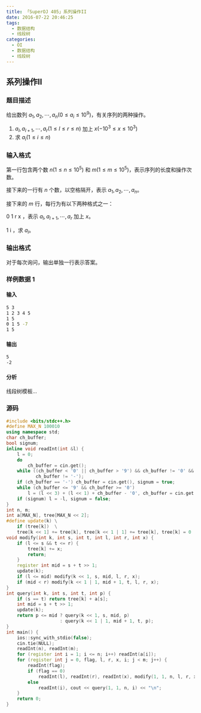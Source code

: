 ```yaml
---
title: 「SuperOJ 405」系列操作II
date: 2016-07-22 20:46:25
tags:
  - 数据结构
  - 线段树
categories:
  - OI
  - 数据结构
  - 线段树
---
```

## 系列操作Ⅱ
### 题目描述
给出数列 $a_1, a_2,\cdots,a_n(0 \leq a_i \leq 10 ^ 9)$，有关序列的两种操作。
1. $a_l, a_{ l + 1 }, \cdots, a_r(1 \leq l \leq r \leq n)$ 加上 $x(-10 ^ 3 \leq x \leq 10 ^ 3)$
2. 求 $a_i(1 \leq i \leq n)$

### 输入格式
第一行包含两个数 $n(1 \leq n \leq 10 ^ 5)$ 和 $m(1 \leq m \leq 10 ^ 5)$，表示序列的长度和操作次数。

接下来的一行有 $n$ 个数，以空格隔开，表示 $a_1, a_2, \cdots, a_n$。

接下来的 $m$ 行，每行为有以下两种格式之一：

0 1 r x ，表示 $a_l, a_{l+1},\cdots,a_r$ 加上 $x$。

1 i ，求 $a_i$。
### 输出格式
对于每次询问，输出单独一行表示答案。
<!-- more -->
### 样例数据 1
#### 输入
``` bash
5 3
1 2 3 4 5
1 5
0 1 5 -7
1 5
```
#### 输出
``` bash
5
-2
```
#### 分析
线段树模板...

### 源码
``` cpp
#include <bits/stdc++.h>
#define MAX_N 100010
using namespace std;
char ch_buffer;
bool signum;
inline void readInt(int &l) {
    l = 0;
    do
        ch_buffer = cin.get();
    while ((ch_buffer < '0' || ch_buffer > '9') && ch_buffer != '0' &&
           ch_buffer != '-');
    if (ch_buffer == '-') ch_buffer = cin.get(), signum = true;
    while (ch_buffer <= '9' && ch_buffer >= '0')
        l = (l << 3) + (l << 1) + ch_buffer - '0', ch_buffer = cin.get();
    if (signum) l = -l, signum = false;
}
int n, m;
int a[MAX_N], tree[MAX_N << 2];
#define update(k) \
    if (tree[k])  \
    tree[k << 1] += tree[k], tree[k << 1 | 1] += tree[k], tree[k] = 0
void modify(int k, int s, int t, int l, int r, int x) {
    if (l <= s && t <= r) {
        tree[k] += x;
        return;
    }
    register int mid = s + t >> 1;
    update(k);
    if (l <= mid) modify(k << 1, s, mid, l, r, x);
    if (mid < r) modify(k << 1 | 1, mid + 1, t, l, r, x);
}
int query(int k, int s, int t, int p) {
    if (s == t) return tree[k] + a[s];
    int mid = s + t >> 1;
    update(k);
    return p <= mid ? query(k << 1, s, mid, p)
                    : query(k << 1 | 1, mid + 1, t, p);
}
int main() {
    ios::sync_with_stdio(false);
    cin.tie(NULL);
    readInt(n), readInt(m);
    for (register int i = 1; i <= n; i++) readInt(a[i]);
    for (register int j = 0, flag, l, r, x, i; j < m; j++) {
        readInt(flag);
        if (flag == 0)
            readInt(l), readInt(r), readInt(x), modify(1, 1, n, l, r, x);
        else
            readInt(i), cout << query(1, 1, n, i) << "\n";
    }
    return 0;
}
```

